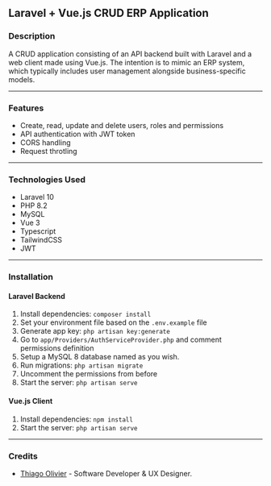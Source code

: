 ## Laravel + Vue.js CRUD ERP Application

### Description
A CRUD application consisting of an API backend built with Laravel and a web client made using Vue.js. The intention is to mimic an ERP system, which typically includes user management alongside business-specific models.

---

### Features
- Create, read, update and delete users, roles and permissions
- API authentication with JWT token
- CORS handling
- Request throtling

---

### Technologies Used
- Laravel 10
- PHP 8.2
- MySQL
- Vue 3
- Typescript
- TailwindCSS
- JWT

---

### Installation
#### Laravel Backend
1. Install dependencies: `composer install`
2. Set your environment file based on the `.env.example` file
3. Generate app key: `php artisan key:generate`
4. Go to `app/Providers/AuthServiceProvider.php` and comment permissions definition
5. Setup a MySQL 8 database named as you wish.
6. Run migrations: `php artisan migrate`
7. Uncomment the permissions from before
8. Start the server: `php artisan serve`

#### Vue.js Client
1. Install dependencies: `npm install`
7. Start the server: `php artisan serve`

---

### Credits
* [Thiago Olivier](https://github.com/thiagoolivier) - Software Developer & UX Designer.
